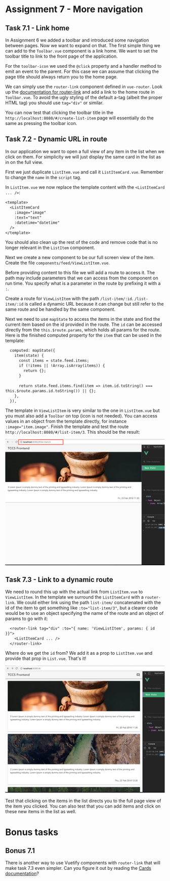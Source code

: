 Assignment 7 - More navigation
==============================

Task 7.1 - Link home
--------

In Assignment 6 we added a toolbar and introduced some navigation between pages. Now we want to expand on that.
The first simple thing we can add to the `Toolbar.vue` component is a link home. We want to set the toolbar title to
link to the front page of the application.

For the `toolbar-icon` we used the `@click` property and a handler method to emit an event to the parent. For this case
we can assume that clicking the page title should always return you to the home page.

We can simply use the `router-link` component defined in `vue-router`. Look up the [documentation for router-link](https://router.vuejs.org/api/#router-link)
and add a link to the home route in `Toolbar.vue`. To avoid the ugly styling of the default a-tag (albeit the proper
HTML tag) you should use `tag="div"` or similar.

You can now test that clicking the toolbar title in the `http://localhost:8080/#/create-list-item` page will essentially
do the same as pressing the toolbar icon.


Task 7.2 - Dynamic URL in route
--------

In our application we want to open a full view of any item in the list when we click on them. For simplicity we will just
display the same card in the list as in on the full view.

First we just duplicate `ListItem.vue` and call it `ListItemCard.vue`. Remember to change the `name` in the `script` tag.

In `ListItem.vue` we now replace the template content with the `<ListItemCard ... />`:

```
<template>
  <ListItemCard
    :image="image"
    :text="text"
    :datetime="datetime"
  />
</template>
```

You should also clean up the rest of the code and remove code that is no longer relevant in the `ListItem` component.

Next we create a new component to be our full screen view of the item. Create the file `components/feed/ViewListItem.vue`.

Before providing content to this file we will add a route to access it. The path may include parameters that we can access
from the component on run time. You specify what is a parameter in the route by prefixing it with a `:`. 

Create a route for `ViewListItem` with the path `/list-item/:id`.
`/list-item/:id` is called a dynamic URL because it can change but still refer to the same route and be handled by the same
component.

Next we need to use `mapState` to access the items in the state and find the current item based on the id provided in
the route. The `id` can be accessed directly from the `this.$route.params`, which holds all params for the route. Here
is the finished computed property for the `item` that can be used in the template:

```
  computed: mapState({
    item(state) {
      const items = state.feed.items;
      if (!items || !Array.isArray(items)) {
        return {};
      }
      
      return state.feed.items.find(item => item.id.toString() === this.$route.params.id.toString()) || {};
    },
  }),
```

The template in `ViewListItem` is very similar to the one in `ListItem.vue` but you must also add a `Toolbar` on top
(icon is not needed). You can access values in an object from the template directly, for instance `:image="item.image"`.
Finish the template and test the route `http://localhost:8080/#/list-item/3`. This should be the result:

![List item view with dynamic URL](list-item-view-with-dynamic-url.png)

Task 7.3 - Link to a dynamic route
--------

We need to round this up with the actual link from `ListItem.vue` to `ViewListItem`. In the template we surround the 
`ListItemCard` with a `router-link`. We could either link using the path `list-item/` concatenated with the id of the 
item to get something like `:to="list-item/3"`, but a clearer code would be to use an object specifying the name of
the route and an object of params to go with it:

```
  <router-link tag="div" :to="{ name: 'ViewListItem', params: { id }}">
    <ListItemCard ... />
  </router-link>
```

Where do we get the `id` from? We add it as a prop to `ListItem.vue` and provide that prop in `List.vue`. That's it!

![List items with dynamic URL](feed.png)

Test that clicking on the items in the list directs you to the full page view of the item you clicked. You can also test
that you can add items and click on these new items in the list as well.


Bonus tasks
===========

Bonus 7.1
---------

There is another way to use Vuetify components with `router-link` that will make task 7.3 even simpler. Can you figure
it out by reading the [Cards documentation](https://vuetifyjs.com/en/components/cards)?